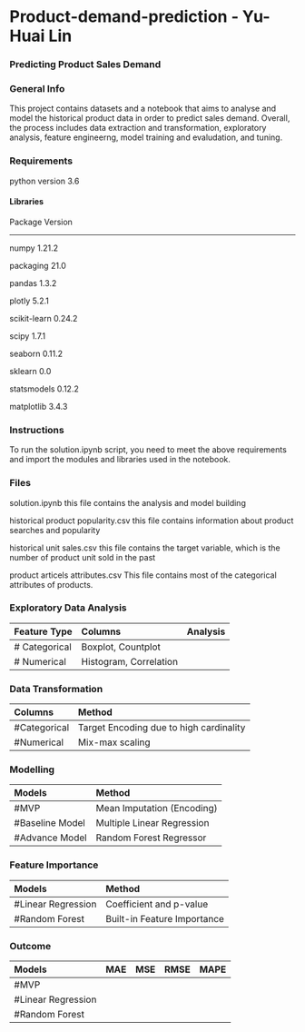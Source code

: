 # Product-demand-prediction - Yu-Huai Lin
### Predicting Product Sales Demand

### General Info
This project contains datasets and a notebook that aims to analyse and model the historical product data in order to predict sales demand. Overall, the process includes data extraction and transformation, exploratory analysis, feature engineerng, model training and evaludation, and tuning.

### Requirements

python version 3.6

#### Libraries
Package             Version
------------------- ---------

numpy               1.21.2

packaging           21.0

pandas              1.3.2

plotly              5.2.1

scikit-learn        0.24.2

scipy               1.7.1

seaborn             0.11.2

sklearn             0.0

statsmodels         0.12.2

matplotlib          3.4.3

### Instructions
To run the solution.ipynb script, you need to meet the above requirements and import the modules and libraries used in the notebook. 

### Files
solution.ipynb
this file contains the analysis and model building

historical product popularity.csv
this file contains information about product searches and popularity 

historical unit sales.csv
this file contains the target variable, which is the number of product unit sold in the past

product articels attributes.csv
This file contains most of the categorical attributes of products. 

### Exploratory Data Analysis

| Feature Type | Columns| Analysis |
|:----|:-----------|:-------|
| # Categorical | Boxplot, Countplot|
| # Numerical| Histogram, Correlation|

### Data Transformation

| Columns| Method|
|:----|:-----------|
| #Categorical | Target Encoding due to high cardinality|
| #Numerical| Mix-max scaling |

### Modelling

| Models | Method|
|:----|:-----------|
| #MVP | Mean Imputation (Encoding)|
| #Baseline Model| Multiple Linear Regression |
| #Advance Model| Random Forest Regressor |

### Feature Importance

| Models | Method|
|:----|:-----------|
| #Linear Regression| Coefficient and p-value |
| #Random Forest| Built-in Feature Importance |

### Outcome

| Models |MAE|MSE|RMSE|MAPE|
|:----|:---|:---|:---|:---|
| #MVP | |
| #Linear Regression| |
| #Random Forest|  |


